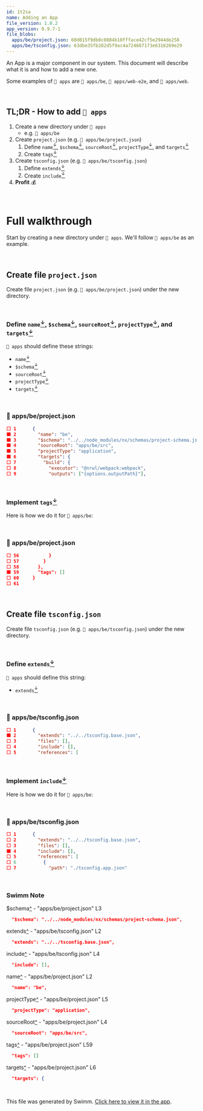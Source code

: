 ```yaml
---
id: 1t2sa
name: Adding an App
file_version: 1.0.2
app_version: 0.9.7-1
file_blobs:
  apps/be/project.json: 60d015f9db0c0884b10ffface42cf5e2944de258
  apps/be/tsconfig.json: 63dbe35fb282d5f9ac4a724607173e6316269e29
---
```


An App is a major component in our system. This document will describe what it is and how to add a new one.

Some examples of `📄 apps` are `📄 apps/be`, `📄 apps/web-e2e`, and `📄 apps/web`.

<br/>

## TL;DR - How to add `📄 apps`

1. Create a new directory under `📄 apps`&nbsp;
   - e.g. `📄 apps/be`
1. Create `project.json` (e.g. `📄 apps/be/project.json`)
    1. Define `name`[<sup id="1zA12Y">↓</sup>](#f-1zA12Y), `$schema`[<sup id="2a2lX0">↓</sup>](#f-2a2lX0), `sourceRoot`[<sup id="ZwDcHf">↓</sup>](#f-ZwDcHf), `projectType`[<sup id="ZPG9xL">↓</sup>](#f-ZPG9xL), and `targets`[<sup id="ZBVv56">↓</sup>](#f-ZBVv56)
    1. Create `tags`[<sup id="123LCS">↓</sup>](#f-123LCS)
1. Create `tsconfig.json` (e.g. `📄 apps/be/tsconfig.json`)
    1. Define `extends`[<sup id="Z1oybFY">↓</sup>](#f-Z1oybFY)
    1. Create `include`[<sup id="ZVkjvH">↓</sup>](#f-ZVkjvH)
1. **Profit** 💰

<br/>

# Full walkthrough
Start by creating a new directory under `📄 apps`.
We'll follow `📄 apps/be` as an example.



<br/>

## Create file `project.json`
Create file `project.json` (e.g. `📄 apps/be/project.json`) under the new directory.

<br/>

### Define `name`[<sup id="1zA12Y">↓</sup>](#f-1zA12Y), `$schema`[<sup id="2a2lX0">↓</sup>](#f-2a2lX0), `sourceRoot`[<sup id="ZwDcHf">↓</sup>](#f-ZwDcHf), `projectType`[<sup id="ZPG9xL">↓</sup>](#f-ZPG9xL), and `targets`[<sup id="ZBVv56">↓</sup>](#f-ZBVv56)
`📄 apps` should define these strings:
- `name`[<sup id="1zA12Y">↓</sup>](#f-1zA12Y)
- `$schema`[<sup id="2a2lX0">↓</sup>](#f-2a2lX0)
- `sourceRoot`[<sup id="ZwDcHf">↓</sup>](#f-ZwDcHf)
- `projectType`[<sup id="ZPG9xL">↓</sup>](#f-ZPG9xL)
- `targets`[<sup id="ZBVv56">↓</sup>](#f-ZBVv56)

<br/>


<!-- NOTE-swimm-snippet: the lines below link your snippet to Swimm -->
### 📄 apps/be/project.json
```json
⬜ 1      {
🟩 2        "name": "be",
🟩 3        "$schema": "../../node_modules/nx/schemas/project-schema.json",
🟩 4        "sourceRoot": "apps/be/src",
🟩 5        "projectType": "application",
🟩 6        "targets": {
⬜ 7          "build": {
⬜ 8            "executor": "@nrwl/webpack:webpack",
⬜ 9            "outputs": ["{options.outputPath}"],
```

<br/>

### Implement `tags`[<sup id="123LCS">↓</sup>](#f-123LCS)

Here is how we do it for `📄 apps/be`:

<br/>


<!-- NOTE-swimm-snippet: the lines below link your snippet to Swimm -->
### 📄 apps/be/project.json
```json
⬜ 56           }
⬜ 57         }
⬜ 58       },
🟩 59       "tags": []
⬜ 60     }
⬜ 61     
```

<br/>

## Create file `tsconfig.json`
Create file `tsconfig.json` (e.g. `📄 apps/be/tsconfig.json`) under the new directory.

<br/>

### Define `extends`[<sup id="Z1oybFY">↓</sup>](#f-Z1oybFY)
`📄 apps` should define this string:
- `extends`[<sup id="Z1oybFY">↓</sup>](#f-Z1oybFY)

<br/>


<!-- NOTE-swimm-snippet: the lines below link your snippet to Swimm -->
### 📄 apps/be/tsconfig.json
```json
⬜ 1      {
🟩 2        "extends": "../../tsconfig.base.json",
⬜ 3        "files": [],
⬜ 4        "include": [],
⬜ 5        "references": [
```

<br/>

### Implement `include`[<sup id="ZVkjvH">↓</sup>](#f-ZVkjvH)

Here is how we do it for `📄 apps/be`:

<br/>


<!-- NOTE-swimm-snippet: the lines below link your snippet to Swimm -->
### 📄 apps/be/tsconfig.json
```json
⬜ 1      {
⬜ 2        "extends": "../../tsconfig.base.json",
⬜ 3        "files": [],
🟩 4        "include": [],
⬜ 5        "references": [
⬜ 6          {
⬜ 7            "path": "./tsconfig.app.json"
```

<br/>

<!-- THIS IS AN AUTOGENERATED SECTION. DO NOT EDIT THIS SECTION DIRECTLY -->
### Swimm Note

<span id="f-2a2lX0">$schema</span>[^](#2a2lX0) - "apps/be/project.json" L3
```json
  "$schema": "../../node_modules/nx/schemas/project-schema.json",
```

<span id="f-Z1oybFY">extends</span>[^](#Z1oybFY) - "apps/be/tsconfig.json" L2
```json
  "extends": "../../tsconfig.base.json",
```

<span id="f-ZVkjvH">include</span>[^](#ZVkjvH) - "apps/be/tsconfig.json" L4
```json
  "include": [],
```

<span id="f-1zA12Y">name</span>[^](#1zA12Y) - "apps/be/project.json" L2
```json
  "name": "be",
```

<span id="f-ZPG9xL">projectType</span>[^](#ZPG9xL) - "apps/be/project.json" L5
```json
  "projectType": "application",
```

<span id="f-ZwDcHf">sourceRoot</span>[^](#ZwDcHf) - "apps/be/project.json" L4
```json
  "sourceRoot": "apps/be/src",
```

<span id="f-123LCS">tags</span>[^](#123LCS) - "apps/be/project.json" L59
```json
  "tags": []
```

<span id="f-ZBVv56">targets</span>[^](#ZBVv56) - "apps/be/project.json" L6
```json
  "targets": {
```

<br/>

This file was generated by Swimm. [Click here to view it in the app](https://app.swimm.io/repos/Z2l0aHViJTNBJTNBc3luY2l0JTNBJTNBdGlrYWxr/docs/1t2sa).